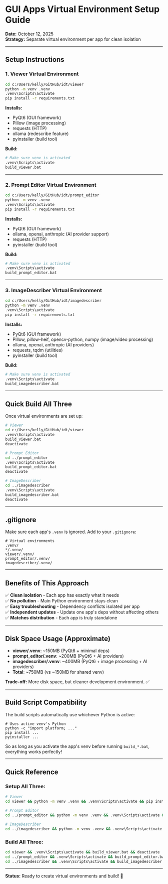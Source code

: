 # GUI Apps Virtual Environment Setup Guide

**Date:** October 12, 2025  
**Strategy:** Separate virtual environment per app for clean isolation

---

## Setup Instructions

### 1. Viewer Virtual Environment

```bash
cd c:/Users/kelly/GitHub/idt/viewer
python -m venv .venv
.venv\Scripts\activate
pip install -r requirements.txt
```

**Installs:**
- PyQt6 (GUI framework)
- Pillow (image processing)
- requests (HTTP)
- ollama (redescribe feature)
- pyinstaller (build tool)

**Build:**
```bash
# Make sure venv is activated
.venv\Scripts\activate
build_viewer.bat
```

---

### 2. Prompt Editor Virtual Environment

```bash
cd c:/Users/kelly/GitHub/idt/prompt_editor
python -m venv .venv
.venv\Scripts\activate
pip install -r requirements.txt
```

**Installs:**
- PyQt6 (GUI framework)
- ollama, openai, anthropic (AI provider support)
- requests (HTTP)
- pyinstaller (build tool)

**Build:**
```bash
# Make sure venv is activated
.venv\Scripts\activate
build_prompt_editor.bat
```

---

### 3. ImageDescriber Virtual Environment

```bash
cd c:/Users/kelly/GitHub/idt/imagedescriber
python -m venv .venv
.venv\Scripts\activate
pip install -r requirements.txt
```

**Installs:**
- PyQt6 (GUI framework)
- Pillow, pillow-heif, opencv-python, numpy (image/video processing)
- ollama, openai, anthropic (AI providers)
- requests, tqdm (utilities)
- pyinstaller (build tool)

**Build:**
```bash
# Make sure venv is activated
.venv\Scripts\activate
build_imagedescriber.bat
```

---

## Quick Build All Three

Once virtual environments are set up:

```bash
# Viewer
cd c:/Users/kelly/GitHub/idt/viewer
.venv\Scripts\activate
build_viewer.bat
deactivate

# Prompt Editor
cd ../prompt_editor
.venv\Scripts\activate
build_prompt_editor.bat
deactivate

# ImageDescriber
cd ../imagedescriber
.venv\Scripts\activate
build_imagedescriber.bat
deactivate
```

---

## .gitignore

Make sure each app's `.venv` is ignored. Add to your `.gitignore`:

```
# Virtual environments
.venv/
*/.venv/
viewer/.venv/
prompt_editor/.venv/
imagedescriber/.venv/
```

---

## Benefits of This Approach

✅ **Clean isolation** - Each app has exactly what it needs  
✅ **No pollution** - Main Python environment stays clean  
✅ **Easy troubleshooting** - Dependency conflicts isolated per app  
✅ **Independent updates** - Update one app's deps without affecting others  
✅ **Matches distribution** - Each app is truly standalone  

---

## Disk Space Usage (Approximate)

- **viewer/.venv**: ~150MB (PyQt6 + minimal deps)
- **prompt_editor/.venv**: ~200MB (PyQt6 + AI providers)
- **imagedescriber/.venv**: ~400MB (PyQt6 + image processing + AI providers)
- **Total**: ~750MB (vs ~150MB for shared venv)

**Trade-off:** More disk space, but cleaner development environment. ✅

---

## Build Script Compatibility

The build scripts automatically use whichever Python is active:

```batch
# Uses active venv's Python
python -c "import platform; ..."
pip install ...
pyinstaller ...
```

So as long as you activate the app's venv before running `build_*.bat`, everything works perfectly!

---

## Quick Reference

### Setup All Three:
```bash
# Viewer
cd viewer && python -m venv .venv && .venv\Scripts\activate && pip install -r requirements.txt && deactivate

# Prompt Editor
cd ../prompt_editor && python -m venv .venv && .venv\Scripts\activate && pip install -r requirements.txt && deactivate

# ImageDescriber
cd ../imagedescriber && python -m venv .venv && .venv\Scripts\activate && pip install -r requirements.txt && deactivate
```

### Build All Three:
```bash
cd viewer && .venv\Scripts\activate && build_viewer.bat && deactivate
cd ../prompt_editor && .venv\Scripts\activate && build_prompt_editor.bat && deactivate
cd ../imagedescriber && .venv\Scripts\activate && build_imagedescriber.bat && deactivate
```

---

**Status:** Ready to create virtual environments and build! 🚀
